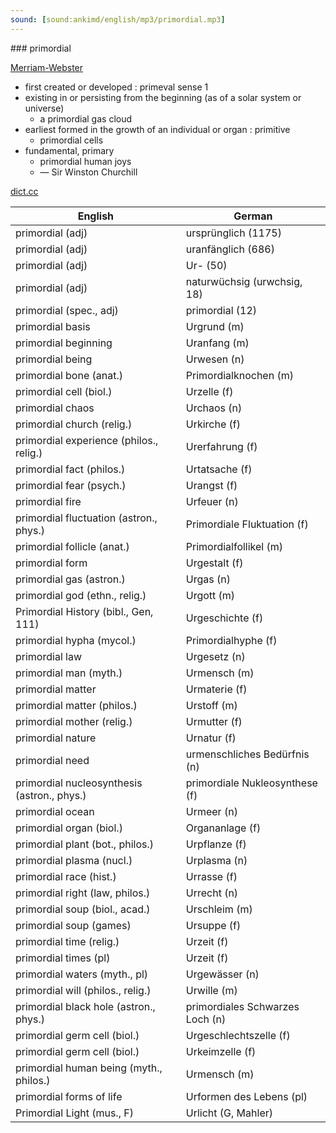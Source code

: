 ```yaml
---
sound: [sound:ankimd/english/mp3/primordial.mp3]
---
```


\### primordial

[Merriam-Webster](https://www.merriam-webster.com/dictionary/primordial)

- first created or developed : primeval sense 1
- existing in or persisting from the beginning (as of a solar system or universe)
    - a primordial gas cloud
- earliest formed in the growth of an individual or organ : primitive
    - primordial cells
- fundamental, primary
    - primordial human joys
    - — Sir Winston Churchill

[dict.cc](https://www.dict.cc/primordial)

| English        | German       |
| -------------- | ------------ |
| primordial (adj) | ursprünglich (1175) |
| primordial (adj) | uranfänglich (686) |
| primordial (adj) | Ur- (50) |
| primordial (adj) | naturwüchsig (urwchsig, 18) |
| primordial (spec., adj) | primordial (12) |
| primordial basis | Urgrund (m) |
| primordial beginning | Uranfang (m) |
| primordial being | Urwesen (n) |
| primordial bone (anat.) | Primordialknochen (m) |
| primordial cell (biol.) | Urzelle (f) |
| primordial chaos | Urchaos (n) |
| primordial church (relig.) | Urkirche (f) |
| primordial experience (philos., relig.) | Urerfahrung (f) |
| primordial fact (philos.) | Urtatsache (f) |
| primordial fear (psych.) | Urangst (f) |
| primordial fire | Urfeuer (n) |
| primordial fluctuation (astron., phys.) | Primordiale Fluktuation (f) |
| primordial follicle (anat.) | Primordialfollikel (m) |
| primordial form | Urgestalt (f) |
| primordial gas (astron.) | Urgas (n) |
| primordial god (ethn., relig.) | Urgott (m) |
| Primordial History (bibl., Gen, 111) | Urgeschichte (f) |
| primordial hypha (mycol.) | Primordialhyphe (f) |
| primordial law | Urgesetz (n) |
| primordial man (myth.) | Urmensch (m) |
| primordial matter | Urmaterie (f) |
| primordial matter (philos.) | Urstoff (m) |
| primordial mother (relig.) | Urmutter (f) |
| primordial nature | Urnatur (f) |
| primordial need | urmenschliches Bedürfnis (n) |
| primordial nucleosynthesis (astron., phys.) | primordiale Nukleosynthese (f) |
| primordial ocean | Urmeer (n) |
| primordial organ (biol.) | Organanlage (f) |
| primordial plant (bot., philos.) | Urpflanze (f) |
| primordial plasma (nucl.) | Urplasma (n) |
| primordial race (hist.) | Urrasse (f) |
| primordial right (law, philos.) | Urrecht (n) |
| primordial soup (biol., acad.) | Urschleim (m) |
| primordial soup (games) | Ursuppe (f) |
| primordial time (relig.) | Urzeit (f) |
| primordial times (pl) | Urzeit (f) |
| primordial waters (myth., pl) | Urgewässer (n) |
| primordial will (philos., relig.) | Urwille (m) |
| primordial black hole <PBH> (astron., phys.) | primordiales Schwarzes Loch (n) |
| primordial germ cell (biol.) | Urgeschlechtszelle (f) |
| primordial germ cell (biol.) | Urkeimzelle (f) |
| primordial human being (myth., philos.) | Urmensch (m) |
| primordial forms of life | Urformen des Lebens (pl) |
| Primordial Light (mus., F) | Urlicht (G, Mahler) |
